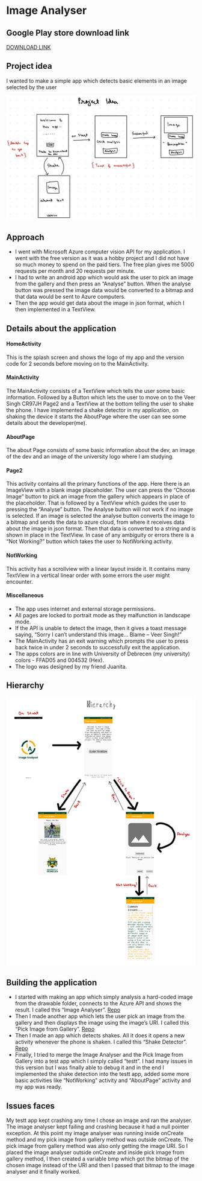# Image Analyser

## Google Play store download link
[DOWNLOAD LINK](https://play.google.com/store/apps/details?id=unideb.hu.veersingh.mobilesolutions)

## Project idea
I wanted to make a simple app which detects basic elements in an image
selected by the user

<p align="center">
  <img src="project_idea.jpg">
</p>

## Approach
- I went with Microsoft Azure computer vision API for my application. I went with
the free version as it was a hobby project and I did not have so much money to
spend on the paid tiers. The free plan gives me 5000 requests per month and 20
requests per minute.
- I had to write an android app which would ask the user to pick an image from
the gallery and then press an “Analyse” button. When the analyse button was
pressed the image data would be converted to a bitmap and that data would be
sent to Azure computers.
- Then the app would get data about the image in json format, which I then
implemented in a TextView.

## Details about the application
#### HomeActivity
This is the splash screen and shows the logo of my app and the
version code for 2 seconds before moving on to the MainActivity.
#### MainActivity
The MainActivity consists of a TextView which tells the user some
basic information. Followed by a Button which lets the user to move on to the 
Veer Singh CR97JH
Page2 and a TextView at the bottom telling the user to shake the phone. I have
implemented a shake detector in my application, on shaking the device it starts
the AboutPage where the user can see some details about the developer(me).
#### AboutPage
The about Page consists of some basic information about the dev,
an image of the dev and an image of the university logo where I am studying.
#### Page2
This activity contains all the primary functions of the app. Here there is
an ImageView with a blank image placeholder. The user can press the “Choose
Image” button to pick an image from the gallery which appears in place of the
placeholder. That is followed by a TextView which guides the user to pressing
the “Analyse” button. The Analyse button will not work if no image is selected. If
an image is selected the analyse button converts the image to a bitmap and
sends the data to azure cloud, from where it receives data about the image in
json format. Then that data is converted to a string and is shown in place in the
TextView. In case of any ambiguity or errors there is a “Not Working?” button
which takes the user to NotWorking activity.
#### NotWorking
This activity has a scrollview with a linear layout inside it. It
contains many TextView in a vertical linear order with some errors the user
might encounter.
#### Miscellaneous
- The app uses internet and external storage permissions.
- All pages are locked to portrait mode as they malfunction in landscape
mode.
- If the API is unable to detect the image, then it gives a toast message
saying, “Sorry I can’t understand this image… Blame – Veer Singh!”
- The MainActivity has an exit warning which prompts the user to press
back twice in under 2 seconds to successfully exit the application.
- The apps colors are in line with University of Debrecen (my university)
colors - FFAD05 and 004532 (Hex).
- The logo was designed by my friend Juanita.

## Hierarchy

<p align="center">
  <img src="hierarchy.jpg">
</p>

## Building the application
- I started with making an app which simply analysis a hard-coded image from the
drawable folder, connects to the Azure API and shows the result. I called this
“Image Analyser”. [Repo](https://github.com/Purefekt/Image-Analyser-hard-coded-image)
- Then I made another app which lets the user pick an image from the gallery and
then displays the image using the image’s URI. I called this “Pick Image from
Gallery”. [Repo](https://github.com/Purefekt/Pick-image-from-gallery)
- Then I made an app which detects shakes. All it does it opens a new activity
whenever the phone is shaken. I called this “Shake Detector”. [Repo](https://github.com/Purefekt/Shake-detector)
- Finally, I tried to merge the Image Analyser and the Pick Image from Gallery into
a test app which I simply called “testt”. I had many issues in this version but I was
finally able to debug it and in the end I implemented the shake detection into
the testt app, added some more basic activities like “NotWorking” activity and
“AboutPage” activity and my app was ready.

## Issues faces
My testt app kept crashing any time I chose an image and ran the
analyser. The image analyser kept failing and crashing because it had a null pointer
exception. At this point my image analyser was running inside onCreate method and my
pick image from gallery method was outside onCreate. The pick image from gallery
method was also only getting the image URI. So I placed the image analyser outside
onCreate and inside pick image from gallery method, I then created a variable bmp
which got the bitmap of the chosen image instead of the URI and then I passed that
bitmap to the image analyser and it finally worked.
